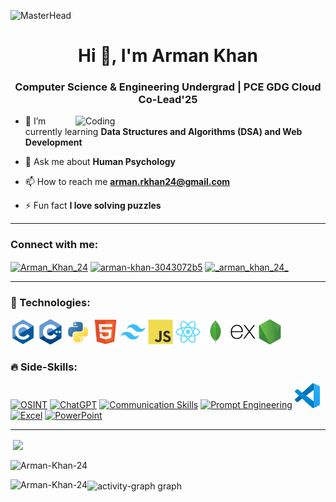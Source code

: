 ![MasterHead](https://user-images.githubusercontent.com/74038190/225813708-98b745f2-7d22-48cf-9150-083f1b00d6c9.gif)
<h1 align="center">Hi 👋, I'm Arman Khan</h1>
<h3 align="center">Computer Science & Engineering Undergrad | PCE GDG Cloud Co-Lead'25</h3>
<img align="right" alt="Coding" width="400" src="https://media.giphy.com/media/qgQUggAC3Pfv687qPC/giphy.gif">

- 🌱 I’m currently learning **Data Structures and Algorithms (DSA) and Web Development**

- 💬 Ask me about **Human Psychology**

- 📫 How to reach me **arman.rkhan24@gmail.com**

- ⚡ Fun fact **I love solving puzzles**

---

<h3 align="left">Connect with me:</h3>
<p align="left">
<a href="https://twitter.com/Arman_Khan_24" target="blank"><img align="center" src="https://media.tenor.com/QMA2IhoAaE0AAAAM/multiversx-x-twitter.gif" alt="Arman_Khan_24" height="40" width="40" /></a>
<a href="https://linkedin.com/in/arman-khan-3043072b5" target="blank"><img align="center" src="https://raw.githubusercontent.com/rahuldkjain/github-profile-readme-generator/master/src/images/icons/Social/linked-in-alt.svg" alt="arman-khan-3043072b5" height="30" width="40" /></a>
<a href="https://instagram.com/_arman_khan_24_" target="blank"><img align="center" src="https://i.ibb.co/zHrQkhB/ezgif-5-116f5c0a3c.gif" alt="_arman_khan_24_" height="40" width="40" /></a>
</p>

---

<h3 align="left">🌟 Technologies:</h3>
<p align="left">
<a href="https://www.cprogramming.com/" target="_blank"><img src="https://raw.githubusercontent.com/devicons/devicon/master/icons/c/c-original.svg" alt="C" width="40" height="40"/></a>
<a href="https://www.cplusplus.com/" target="_blank"><img src="https://raw.githubusercontent.com/devicons/devicon/master/icons/cplusplus/cplusplus-original.svg" alt="C++" width="40" height="40"/></a>
<a href="https://www.python.org" target="_blank"><img src="https://raw.githubusercontent.com/devicons/devicon/master/icons/python/python-original.svg" alt="Python" width="40" height="40"/></a>
<a href="https://developer.mozilla.org/en-US/docs/Web/HTML" target="_blank"><img src="https://raw.githubusercontent.com/devicons/devicon/master/icons/html5/html5-original.svg" alt="HTML" width="40" height="40"/></a>
<a href="https://tailwindcss.com/" target="_blank"><img src="https://raw.githubusercontent.com/devicons/devicon/master/icons/tailwindcss/tailwindcss-original.svg" alt="Tailwind CSS" width="40" height="40"/></a>
<a href="https://developer.mozilla.org/en-US/docs/Web/JavaScript" target="_blank"><img src="https://raw.githubusercontent.com/devicons/devicon/master/icons/javascript/javascript-original.svg" alt="JavaScript" width="40" height="40"/></a>
<a href="https://reactjs.org/" target="_blank"><img src="https://raw.githubusercontent.com/devicons/devicon/master/icons/react/react-original.svg" alt="React" width="40" height="40"/></a>
<a href="https://www.mongodb.com/" target="_blank"><img src="https://raw.githubusercontent.com/devicons/devicon/master/icons/mongodb/mongodb-original.svg" alt="MongoDB" width="40" height="40"/></a>
<a href="https://expressjs.com/" target="_blank"><img src="https://raw.githubusercontent.com/devicons/devicon/master/icons/express/express-original.svg" alt="Express" width="40" height="40"/></a>
<a href="https://nodejs.org/" target="_blank"><img src="https://raw.githubusercontent.com/devicons/devicon/master/icons/nodejs/nodejs-original.svg" alt="Node.js" width="40" height="40"/></a>
</p>

<h3 align="left">🔥 Side-Skills:</h3>
<p align="left">
<a href="https://osintframework.com/" target="_blank"><img src="https://i.pinimg.com/736x/0a/e7/f0/0ae7f0fd3d0d10e7152fe3b47dd30e5a.jpg" alt="OSINT" width="40" height="40"/></a>
<a href="#" target="_blank"><img src="https://upload.wikimedia.org/wikipedia/commons/0/04/ChatGPT_logo.svg" alt="ChatGPT" width="40" height="40"/></a>
<a href="#" target="_blank"><img src="https://img.icons8.com/ios-filled/50/000000/communication.png" alt="Communication Skills" width="40" height="40"/></a>
<a href="#" target="_blank"><img src="https://img.icons8.com/ios-filled/50/000000/artificial-intelligence.png" alt="Prompt Engineering" width="40" height="40"/></a>
<a href="https://code.visualstudio.com/" target="_blank"><img src="https://raw.githubusercontent.com/devicons/devicon/master/icons/vscode/vscode-original.svg" alt="VS Code" width="40" height="40"/></a>
<a href="https://www.microsoft.com/en-us/microsoft-365/excel" target="_blank"><img src="https://imgs.search.brave.com/QW_hMtgaySzr90GELg2nFwPIB7uQz-aaYQ9gvToQl5E/rs:fit:500:0:0:0/g:ce/aHR0cHM6Ly9sb2dv/ZG93bmxvYWQub3Jn/L3dwLWNvbnRlbnQv/dXBsb2Fkcy8yMDIw/LzA0L2V4Y2VsLWxv/Z28ucG5n" alt="Excel" width="40" height="40"/></a>
<a href="https://www.microsoft.com/en-us/microsoft-365/powerpoint" target="_blank"><img src="https://imgs.search.brave.com/fpR8hRRncMn6Vp3yi3buNmSDyqmZ-mXsFN8VpSoYx80/rs:fit:500:0:0:0/g:ce/aHR0cHM6Ly9tYWls/bWV0ZW9yLmNvbS9s/b2dvcy9hc3NldHMv/UE5HL01pY3Jvc29m/dF9PZmZpY2VfUG93/ZXJQb2ludF9Mb2dv/XzEyOHB4LnBuZw" alt="PowerPoint" width="40" height="40"/></a>
</p>

---

<p>&nbsp;<img align="center" src="https://bad-apple-github-readme.vercel.app/api?username=Arman-Khan-24&show_icons=true&count_private=true&line_height=20&icon_color=00b3ff&theme=nightowl&title_color=00b3ff" /></p>

<p><img align="center" src="https://streak-stats.demolab.com/?user=Arman-Khan-24&count_private=true&theme=nightowl&title_color=00b3ff" alt="Arman-Khan-24" /></p>
<p><img align="left" src="https://github-readme-mwendwa.vercel.app/api/top-langs/?username=Arman-Khan-24&layout=compact&count_private=true&theme=nightowl&title_color=00b3ff" alt="Arman-Khan-24" /></p>
<p><img align="center" src="https://github-readme-activity-graph.vercel.app/graph?username=Arman-Khan-24&radius=16&theme=nightowl&area=true&order=5" height="300" alt="activity-graph graph"  /></p>
